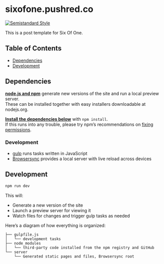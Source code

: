 sixofone.pushred.co
===================

[![Semistandard Style][semistandard-badge]][semistandard]

This is a post template for Six Of One. 

Table of Contents
-----------------

- [Dependencies](#dependencies)
- [Development](#development)

Dependencies
------------

**[node.js and npm][node]** generate new versions of the site and run a local preview server.<br>
These can be installed together with easy installers downloadable at nodejs.org.

**[Install the dependencies below][npm]** with `npm install`.<br>
If this runs into any trouble, please try npm’s recommendations on [fixing permissions][npm-permissions].

### Development

- [gulp][gulp] runs tasks written in JavaScript
- [Browsersync][bs] provides a local server with live reload across devices

Development
-----------

```sh
npm run dev
```

This will:

- Generate a new version of the site
- Launch a preview server for viewing it
- Watch files for changes and trigger gulp tasks as needed

Here’s a diagram of how everything is organized:

    ├── gulpfile.js
    │   └── development tasks
    ├── node_modules
    │   └── third-party code installed from the npm registry and GitHub
    └── server
        └── Generated static pages and files, Browsersync root

[semistandard]: https://github.com/Flet/semistandard
[semistandard-badge]: https://img.shields.io/badge/code%20style-semistandard-brightgreen.svg?style=flat

[node]: https://nodejs.org
[npm]: https://docs.npmjs.com/getting-started/installing-npm-packages-locally
[npm-permissions]: https://docs.npmjs.com/getting-started/fixing-npm-permissions

[gulp]: http://gulpjs.com/
[bs]: https://www.browsersync.io/

